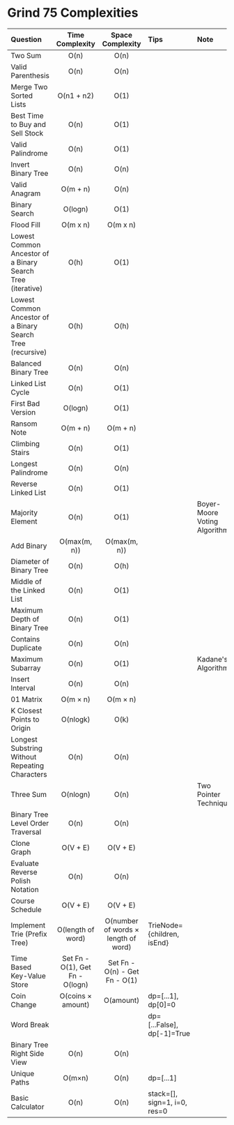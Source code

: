 # Grind 75 Complexities

| Question                                                   |         Time Complexity         |          Space Complexity           | Tips                         | Note                         |
| :--------------------------------------------------------- | :-----------------------------: | :---------------------------------: | :--------------------------- | :--------------------------- |
| Two Sum                                                    |              O(n)               |                O(n)                 |                              |                              |
| Valid Parenthesis                                          |              O(n)               |                O(n)                 |                              |                              |
| Merge Two Sorted Lists                                     |           O(n1 + n2)            |                O(1)                 |                              |                              |
| Best Time to Buy and Sell Stock                            |              O(n)               |                O(1)                 |                              |                              |
| Valid Palindrome                                           |              O(n)               |                O(1)                 |                              |                              |
| Invert Binary Tree                                         |              O(n)               |                O(n)                 |                              |                              |
| Valid Anagram                                              |            O(m + n)             |                O(n)                 |                              |                              |
| Binary Search                                              |             O(logn)             |                O(1)                 |                              |                              |
| Flood Fill                                                 |            O(m x n)             |              O(m x n)               |                              |                              |
| Lowest Common Ancestor of a Binary Search Tree (iterative) |              O(h)               |                O(1)                 |                              |                              |
| Lowest Common Ancestor of a Binary Search Tree (recursive) |              O(h)               |                O(h)                 |                              |                              |
| Balanced Binary Tree                                       |              O(n)               |                O(n)                 |                              |                              |
| Linked List Cycle                                          |              O(n)               |                O(1)                 |                              |                              |
| First Bad Version                                          |             O(logn)             |                O(1)                 |                              |                              |
| Ransom Note                                                |            O(m + n)             |              O(m + n)               |                              |                              |
| Climbing Stairs                                            |              O(n)               |                O(1)                 |                              |                              |
| Longest Palindrome                                         |              O(n)               |                O(n)                 |                              |                              |
| Reverse Linked List                                        |              O(n)               |                O(1)                 |                              |
| Majority Element                                           |              O(n)               |                O(1)                 |                              | Boyer-Moore Voting Algorithm |
| Add Binary                                                 |          O(max(m, n))           |            O(max(m, n))             |                              |                              |
| Diameter of Binary Tree                                    |              O(n)               |                O(h)                 |                              |                              |
| Middle of the Linked List                                  |              O(n)               |                O(1)                 |                              |                              |
| Maximum Depth of Binary Tree                               |              O(n)               |                O(1)                 |                              |                              |
| Contains Duplicate                                         |              O(n)               |                O(n)                 |                              |                              |
| Maximum Subarray                                           |              O(n)               |                O(1)                 |                              | Kadane's Algorithm           |
| Insert Interval                                            |              O(n)               |                O(n)                 |                              |                              |
| 01 Matrix                                                  |            O(m × n)             |              O(m × n)               |                              |                              |
| K Closest Points to Origin                                 |            O(nlogk)             |                O(k)                 |                              |                              |
| Longest Substring Without Repeating Characters             |              O(n)               |                O(n)                 |                              |                              |
| Three Sum                                                  |            O(nlogn)             |                O(n)                 |                              | Two Pointer Technique        |
| Binary Tree Level Order Traversal                          |              O(n)               |                O(n)                 |                              |                              |
| Clone Graph                                                |            O(V + E)             |              O(V + E)               |                              |                              |
| Evaluate Reverse Polish Notation                           |              O(n)               |                O(n)                 |                              |                              |
| Course Schedule                                            |            O(V + E)             |              O(V + E)               |                              |                              |
| Implement Trie (Prefix Tree)                               |        O(length of word)        | O(number of words × length of word) | TrieNode={children, isEnd}   |                              |
| Time Based Key-Value Store                                 | Set Fn - O(1), Get Fn - O(logn) |    Set Fn - O(n) - Get Fn - O(1)    |                              |
| Coin Change                                                |        O(coins × amount)        |              O(amount)              | dp=[...1], dp[0]=0           |                              |
| Word Break                                                 |                                 |                                     | dp=[...False], dp[-1]=True   |                              |
| Binary Tree Right Side View                                |              O(n)               |                O(n)                 |                              |                              |
| Unique Paths                                               |             O(m×n)              |                O(n)                 | dp=[...1]                    |                              |
| Basic Calculator                                           |              O(n)               |                O(n)                 | stack=[], sign=1, i=0, res=0 |                              |
